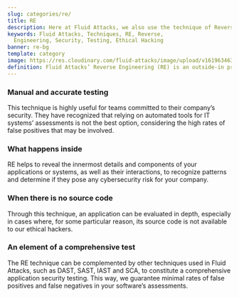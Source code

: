 ```yaml
---
slug: categories/re/
title: RE
description: Here at Fluid Attacks, we also use the technique of Reverse Engineering (RE) to detect security flaws, mainly when the source code is not available.
keywords: Fluid Attacks, Techniques, RE, Reverse,
  Engineering, Security, Testing, Ethical Hacking
banner: re-bg
template: category
image: https://res.cloudinary.com/fluid-attacks/image/upload/v1619634638/airs/categories/cover-sre_o0pqhq.webp
definition: Fluid Attacks’ Reverse Engineering (RE) is an outside-in process of deconstructing software, performed by our certified, experienced hackers. They employ this technique, which goes from an overview to an in-depth observation, to analyze and obtain knowledge about your applications’ flaws or vulnerabilities. Although they need to use disassemblers, debuggers and decompilers, this complicated process relies mostly on their skills and creativity. It cannot merely be done by automated tools. RE usually starts with static methods to recognize components, functions and other basic information, and finishes with dynamic ones (using techniques like sandboxing and symbolic execution), more oriented towards focused experimentation to confirm/discard software operation hypotheses. All this can help our hackers understand how difficult it is to hack into your applications or systems and then develop more elaborate attacks to report your cybersecurity weaknesses.
---
```


<div class="sect2">

### Manual and accurate testing

This technique is highly useful for teams committed to their company’s
security. They have recognized that relying on automated tools for IT
systems’ assessments is not the best option, considering the high rates
of false positives that may be involved.

</div>

<div class="sect2">

### What happens inside

RE helps to reveal the innermost details and components of your
applications or systems, as well as their interactions, to recognize
patterns and determine if they pose any cybersecurity risk for your
company.

</div>

<div class="sect2">

### When there is no source code

Through this technique, an application can be evaluated in depth,
especially in cases where, for some particular reason, its source code
is not available to our ethical hackers.

</div>

<div class="sect2">

### An element of a comprehensive test

The RE technique can be complemented by other techniques used in Fluid
Attacks, such as DAST, SAST, IAST and SCA, to constitute a comprehensive
application security testing. This way, we guarantee minimal rates of
false positives and false negatives in your software’s assessments.

</div>
 